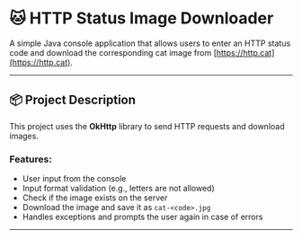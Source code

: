 # 🐱 HTTP Status Image Downloader

A simple Java console application that allows users to enter an HTTP status code and download the corresponding cat image from [https://http.cat](https://http.cat).

---

## 📦 Project Description

This project uses the **OkHttp** library to send HTTP requests and download images.

### Features:

- User input from the console
- Input format validation (e.g., letters are not allowed)
- Check if the image exists on the server
- Download the image and save it as `cat-<code>.jpg`
- Handles exceptions and prompts the user again in case of errors

---
